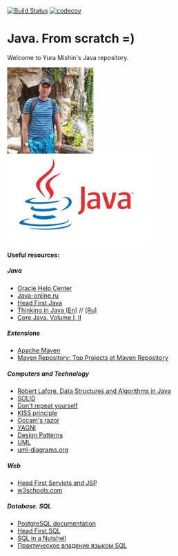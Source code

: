 [![Build Status](https://travis-ci.org/MishinCorp/java.svg?branch=master)](https://travis-ci.org/MishinCorp/java)
[![codecov](https://codecov.io/gh/MishinCorp/java/branch/master/graph/badge.svg)](https://codecov.io/gh/MishinCorp/java)
# Java. From scratch =)

Welcome to Yura Mishin's Java repository.

![Photo](https://github.com/MishinCorp/java/blob/master/img/avatar.jpg)![Photo](https://github.com/MishinCorp/java/blob/master/img/java_logo.jpg)

#### Useful resources:
##### Java
+ [Oracle Help Center](https://docs.oracle.com/)
+ [Java-online.ru](http://java-online.ru/)
+ [Head First Java](https://www.oreilly.com/library/view/head-first-java/0596009208/)
+ [Thinking in Java (En)](https://en.wikipedia.org/wiki/Thinking_in_Java/) // [(Ru)](http://wikijava.it-cache.net/index.php)
+ [Core Java. Volume I, II](https://www.horstmann.com/corejava.html)
##### Extensions
+ [Apache Maven](https://maven.apache.org/)
+ [Maven Repository: Top Projects at Maven Repository](https://mvnrepository.com/popular)
##### Computers and Technology
+ [Robert Lafore. Data Structures and Algorithms in Java](https://www.amazon.com/Data-Structures-Algorithms-Java-2nd/dp/0672324539)
+ [SOLID](https://en.wikipedia.org/wiki/SOLID)
+ [Don't repeat yourself](https://en.wikipedia.org/wiki/Don%27t_repeat_yourself)
+ [KISS principle](https://en.wikipedia.org/wiki/KISS_principle)
+ [Occam's razor](https://en.wikipedia.org/wiki/Occam%27s_razor)
+ [YAGNI](https://en.wikipedia.org/wiki/You_aren%27t_gonna_need_it)
+ [Design Patterns](https://sourcemaking.com/design_patterns)
+ [UML](https://sourcemaking.com/uml)
+ [uml-diagrams.org](https://www.uml-diagrams.org/)
##### Web
+ [Head First Servlets and JSP](http://shop.oreilly.com/product/9780596516680.do)
+ [w3schools.com](https://www.w3schools.com/)
##### Database. SQL
+ [PostgreSQL documentation](https://www.postgresql.org/docs/)
+ [Head First SQL](http://shop.oreilly.com/product/9780596526849.do)
+ [SQL in a Nutshell](http://shop.oreilly.com/product/9780596518851.do)
+ [Практическое владение языком SQL](http://www.sql-ex.ru/)
